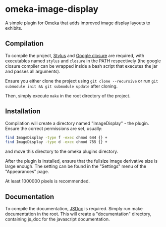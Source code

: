 # omeka-image-display

A simple plugin for [Omeka](https://omeka.org/) that adds improved
image display layouts to exhibits.

## Compilation

To compile the project, [Stylus](http://stylus-lang.com/) and
[Google closure](https://developers.google.com/closure/compiler/) are
required, with executables named `stylus` and `closure` in the PATH
respectively (the google closure compiler can be wrapped inside a bash
script that executes the jar and passes all arguments).

Ensure you either clone the project using `git clone --recursive` or
run `git submodule init && git submodule update` after cloning.

Then, simply execute `make` in the root directory of the project.

## Installation

Compilation will create a directory named "ImageDisplay" - the
plugin. Ensure the correct permissions are set, usually:

```bash
find ImageDisplay -type f -exec chmod 644 {} +
find ImageDisplay -type d -exec chmod 755 {} +
```

and move this directory to the omeka plugins directory.

After the plugin is installed, ensure that the fullsize image
derivative size is large enough. The setting can be found in the
"Settings" menu of the "Appearances" page.

At least 1000000 pixels is recommended.

## Documentation

To compile the documentation, [JSDoc](http://usejsdoc.org/) is required. Simply run make documentation in the root. This will create a "documentation" directory, containing js_doc for the javascript documentation.
